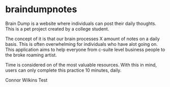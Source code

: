 # braindumpnotes
Brain Dump is a website where individuals can post their daily thoughts. This is a pet project created by a college student.

The concept of it is that our brain processes X amount of notes on a daily basis. This is often overwhelming for individuals who have alot going on. This application aims to help everyone from c-suite level business people to the broke roaming artist.

Time is considered on of the most valuable resources. With this in mind, users can only complete this practice 10 minutes, daily.

Connor Wilkins Test
